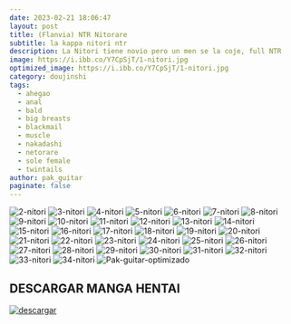 ```yaml
---
date: 2023-02-21 18:06:47
layout: post
title: (Flanvia) NTR Nitorare
subtitle: la kappa nitori ntr
description: La Nitori tiene novio pero un men se la coje, full NTR
image: https://i.ibb.co/Y7CpSjT/1-nitori.jpg
optimized_image: https://i.ibb.co/Y7CpSjT/1-nitori.jpg
category: doujinshi
tags:
  - ahegao
  - anal
  - bald
  - big breasts
  - blackmail
  - muscle
  - nakadashi
  - netorare
  - sole female
  - twintails
author: pak_guitar
paginate: false
---
```

<img src="https://i.ibb.co/0DLXcwH/2-nitori.jpg" alt="2-nitori" border="0">
<img src="https://i.ibb.co/8g0qQLW/3-nitori.jpg" alt="3-nitori" border="0">
<img src="https://i.ibb.co/wz863jq/4-nitori.jpg" alt="4-nitori" border="0">
<img src="https://i.ibb.co/6JV6R7h/5-nitori.jpg" alt="5-nitori" border="0">
<img src="https://i.ibb.co/VJbD0z2/6-nitori.jpg" alt="6-nitori" border="0">
<img src="https://i.ibb.co/B4RGgy1/7-nitori.jpg" alt="7-nitori" border="0">
<img src="https://i.ibb.co/RTHjsf7/8-nitori.jpg" alt="8-nitori" border="0">
<img src="https://i.ibb.co/47vm0MZ/9-nitori.jpg" alt="9-nitori" border="0">
<img src="https://i.ibb.co/qp7Vww6/10-nitori.jpg" alt="10-nitori" border="0">
<img src="https://i.ibb.co/Bfxq8v0/11-nitori.jpg" alt="11-nitori" border="0">
<img src="https://i.ibb.co/sPprbTb/12-nitori.jpg" alt="12-nitori" border="0">
<img src="https://i.ibb.co/Xj32pQD/13-nitori.jpg" alt="13-nitori" border="0">
<img src="https://i.ibb.co/svym2gF/14-nitori.jpg" alt="14-nitori" border="0">
<img src="https://i.ibb.co/hsnnSmB/15-nitori.jpg" alt="15-nitori" border="0">
<img src="https://i.ibb.co/1RwfcWB/16-nitori.jpg" alt="16-nitori" border="0">
<img src="https://i.ibb.co/z6CbzqL/17-nitori.jpg" alt="17-nitori" border="0">
<img src="https://i.ibb.co/PMntmzZ/18-nitori.jpg" alt="18-nitori" border="0">
<img src="https://i.ibb.co/fk0WSdt/19-nitori.jpg" alt="19-nitori" border="0">
<img src="https://i.ibb.co/ZGCs2pm/20-nitori.jpg" alt="20-nitori" border="0">
<img src="https://i.ibb.co/6FKLqrC/21-nitori.jpg" alt="21-nitori" border="0">
<img src="https://i.ibb.co/z2n2rW6/22-nitori.jpg" alt="22-nitori" border="0">
<img src="https://i.ibb.co/CPBVVYM/23-nitori.jpg" alt="23-nitori" border="0">
<img src="https://i.ibb.co/j4pgSnG/24-nitori.jpg" alt="24-nitori" border="0">
<img src="https://i.ibb.co/YtbY7rj/25-nitori.jpg" alt="25-nitori" border="0">
<img src="https://i.ibb.co/KbXTDLq/26-nitori.jpg" alt="26-nitori" border="0">
<img src="https://i.ibb.co/jwGdzNS/27-nitori.jpg" alt="27-nitori" border="0">
<img src="https://i.ibb.co/NT7njZD/28-nitori.jpg" alt="28-nitori" border="0">
<img src="https://i.ibb.co/GW4Tm2r/29-nitori.jpg" alt="29-nitori" border="0">
<img src="https://i.ibb.co/c6r64DW/30-nitori.jpg" alt="30-nitori" border="0">
<img src="https://i.ibb.co/k5N2xYQ/31-nitori.jpg" alt="31-nitori" border="0">
<img src="https://i.ibb.co/4SXCbg5/32-nitori.jpg" alt="32-nitori" border="0">
<img src="https://i.ibb.co/mNvgmfJ/33-nitori.jpg" alt="33-nitori" border="0">
<img src="https://i.ibb.co/D5TkDD1/34-nitori.jpg" alt="34-nitori" border="0">
<img src="https://i.ibb.co/S0rLFRC/Pak-guitar-optimizado.jpg" alt="Pak-guitar-optimizado" border="0">



## DESCARGAR MANGA HENTAI

<a href="https://exe.io/ntr-nitorare"><img src="https://i.ibb.co/ph6KsCR/descargar.png" alt="descargar"/></a>